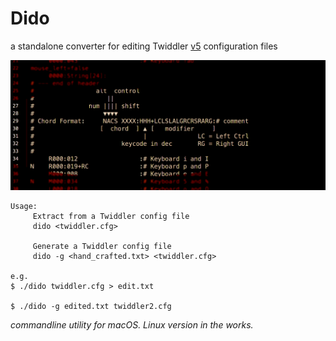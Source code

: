 # Dido

a standalone converter for editing Twiddler [v5](http://twiddler.tekgear.com/doc/doku.php?id=twiddler_config_format) configuration files

![](doc/sample_decode.png)

```Shell
Usage:
     Extract from a Twiddler config file
     dido <twiddler.cfg>

     Generate a Twiddler config file
     dido -g <hand_crafted.txt> <twiddler.cfg>

e.g.  
$ ./dido twiddler.cfg > edit.txt

$ ./dido -g edited.txt twiddler2.cfg

```

*commandline utility for macOS. Linux version in the works.*
